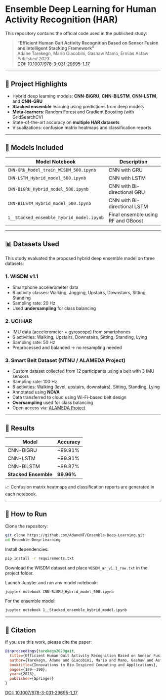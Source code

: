 # Ensemble Deep Learning for Human Activity Recognition (HAR)

This repository contains the official code used in the published study:

> **"Efficient Human Gait Activity Recognition Based on Sensor Fusion and Intelligent Stacking Framework"**  
> Adane Tarekegn, Mario Giacobini, Gashaw Mamo, Ermias Asfaw  
> *Published 2023*  
> [DOI: 10.1007/978-3-031-29695-1_17](https://doi.org/10.1007/978-3-031-29695-1_17)

---

## 📌 Project Highlights

- Hybrid deep learning models: **CNN-BiGRU**, **CNN-BiLSTM**, **CNN-LSTM**, and **CNN-GRU**
- **Stacked ensemble** learning using predictions from deep models
- **Meta-learners**: Random Forest and Gradient Boosting (with GridSearchCV)
- State-of-the-art accuracy on **multiple HAR datasets**
- Visualizations: confusion matrix heatmaps and classification reports

---

## 🧠 Models Included

| Model Notebook                          | Description                         |
|----------------------------------------|-------------------------------------|
| `CNN-GRU_Model_train_WISDM_500.ipynb`  | CNN with GRU                        |
| `CNN-LSTM_Hybrid_model_500.ipynb`      | CNN with LSTM                       |
| `CNN-BiGRU_Hybrid_model_500.ipynb`     | CNN with Bi-directional GRU         |
| `CNN-BiLSTM_Hybrid_model_500.ipynb`    | CNN with Bi-directional LSTM        |
| `1__Stacked_ensemble_hybrid_model.ipynb`| Final ensemble using RF and GBoost |

---

## 📊 Datasets Used

This study evaluated the proposed hybrid deep ensemble model on three datasets:

### 1. WISDM v1.1
- Smartphone accelerometer data
- 6 activity classes: Walking, Jogging, Upstairs, Downstairs, Sitting, Standing
- Sampling rate: 20 Hz
- Used **undersampling** for class balancing

### 2. UCI HAR
- IMU data (accelerometer + gyroscope) from smartphones
- 6 activities: Walking, Upstairs, Downstairs, Sitting, Standing, Lying
- Sampling rate: 50 Hz
- Preprocessed and balanced → no resampling needed

### 3. **Smart Belt Dataset** (NTNU / ALAMEDA Project)
- Custom dataset collected from 12 participants using a belt with 3 IMU sensors
- Sampling rate: 100 Hz
- 6 activities: Walking (level, upstairs, downstairs), Sitting, Standing, Lying
- Annotated using **NOVA**
- Data transferred to cloud using Wi-Fi-based belt design
- **Oversampling** used for class balancing
- Open access via: [ALAMEDA Project](https://alamedaproject.eu/)

---

## 🧪 Results

| Model             | Accuracy   |
|------------------|------------|
| CNN-BiGRU         | ~99.91%    |
| CNN-LSTM          | ~99.91%    |
| CNN-BiLSTM        | ~99.87%    |
| **Stacked Ensemble** | **99.96%** |

📈 Confusion matrix heatmaps and classification reports are generated in each notebook.

---

## 🚀 How to Run

Clone the repository:

```bash
git clone https://github.com/AdaneNT/Ensemble-Deep-Learning.git
cd Ensemble-Deep-Learning
```

Install dependencies:

```bash
pip install -r requirements.txt
```

Download the WISDM dataset and place `WISDM_ar_v1.1_raw.txt` in the project folder.

Launch Jupyter and run any model notebook:

```bash
jupyter notebook CNN-BiGRU_Hybrid_model_500.ipynb
```

For the ensemble model:

```bash
jupyter notebook 1__Stacked_ensemble_hybrid_model.ipynb
```

---

## 📖 Citation

If you use this work, please cite the paper:

```bibtex
@inproceedings{tarekegn2023gait,
  title={Efficient Human Gait Activity Recognition Based on Sensor Fusion and Intelligent Stacking Framework},
  author={Tarekegn, Adane and Giacobini, Mario and Mamo, Gashaw and Asfaw, Ermias},
  booktitle={Innovations in Bio-Inspired Computing and Applications},
  pages={179--190},
  year={2023},
  publisher={Springer}
}
```
[DOI: 10.1007/978-3-031-29695-1_17](https://doi.org/10.1007/978-3-031-29695-1_17)
